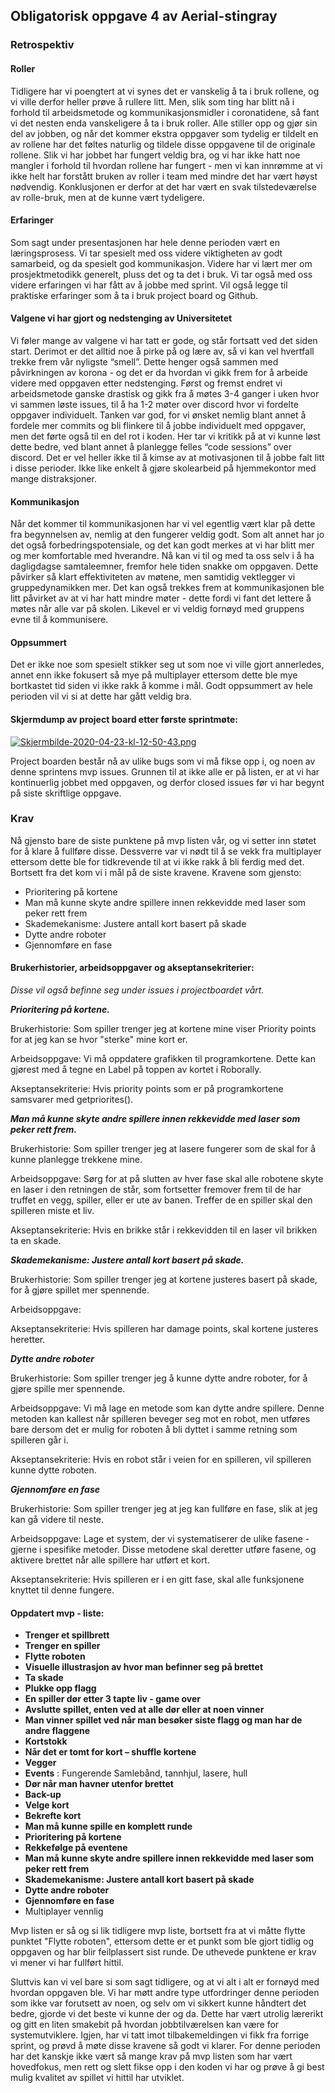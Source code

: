 ## Obligatorisk oppgave 4 av Aerial-stingray

### Retrospektiv

#### Roller
Tidligere har vi poengtert at vi synes det er vanskelig å ta i bruk rollene, og vi ville derfor heller prøve å rullere litt. Men, slik som ting har blitt nå i forhold til arbeidsmetode og kommunikasjonsmidler i coronatidene, så fant vi det nesten enda vanskeligere å ta i bruk roller. Alle stiller opp og gjør sin del av jobben, og når det kommer ekstra oppgaver som tydelig er tildelt en av rollene har det føltes naturlig og tildele disse oppgavene til de originale rollene. Slik vi har jobbet har fungert veldig bra, og vi har ikke hatt noe mangler i forhold til hvordan rollene har fungert - men vi kan innrømme at vi ikke helt har forstått bruken av roller i team med mindre det har vært høyst nødvendig. Konklusjonen er derfor at det har vært en svak tilstedeværelse av rolle-bruk, men at de kunne vært tydeligere. 

#### Erfaringer
Som sagt under presentasjonen har hele denne perioden vært en læringsprosess. Vi tar spesielt med oss videre viktigheten av godt samarbeid, og da spesielt god kommunikasjon. Videre har vi lært mer om prosjektmetodikk generelt, pluss det og ta det i bruk. Vi tar også med oss videre erfaringen vi har fått av å jobbe med sprint. Vil også legge til praktiske erfaringer som å ta i bruk project board og Github. 

#### Valgene vi har gjort og nedstenging av Universitetet
Vi føler mange av valgene vi har tatt er gode, og står fortsatt ved det siden start. Derimot er det alltid noe å pirke på og lære av, så vi kan vel hvertfall trekke frem vår nyligste “smell”. Dette henger også sammen med påvirkningen av korona - og det er da hvordan vi gikk frem for å arbeide videre med oppgaven etter nedstenging. Først og fremst endret vi arbeidsmetode ganske drastisk og gikk fra å møtes 3-4 ganger i uken hvor vi sammen løste issues, til å ha 1-2 møter over discord hvor vi fordelte oppgaver individuelt. Tanken var god, for vi ønsket nemlig blant annet å fordele mer commits og bli flinkere til å jobbe individuelt med oppgaver, men det førte også til en del rot i koden. Her tar vi kritikk på at vi kunne løst dette bedre, ved blant annet å planlegge felles “code sessions” over discord. Det er vel heller ikke til å kimse av at motivasjonen til å jobbe falt litt i disse perioder. Ikke like enkelt å gjøre skolearbeid på hjemmekontor med mange distraksjoner. 


#### Kommunikasjon
Når det kommer til kommunikasjonen har vi vel egentlig vært klar på dette fra begynnelsen av, nemlig at den fungerer veldig godt. Som alt annet har jo det også forbedringspotensiale, og det kan godt merkes at vi har blitt mer og mer komfortable med hverandre. Nå kan vi til og med ta oss selv i å ha dagligdagse samtaleemner, fremfor hele tiden snakke om oppgaven. Dette påvirker så klart effektiviteten av møtene, men samtidig vektlegger vi gruppedynamikken mer. Det kan også trekkes frem at kommunikasjonen ble litt påvirket av at vi har hatt mindre møter - dette fordi vi fant det lettere å møtes når alle var på skolen. Likevel er vi veldig fornøyd med gruppens evne til å kommunisere.

#### Oppsummert
Det er ikke noe som spesielt stikker seg ut som noe vi ville gjort annerledes, annet enn ikke fokusert så mye på multiplayer ettersom dette ble mye bortkastet tid siden vi ikke rakk å komme i mål. Godt oppsummert av hele perioden vil vi si at dette har gått veldig bra.


#### Skjermdump av project board etter første sprintmøte:

[![Skjermbilde-2020-04-23-kl-12-50-43.png](https://i.postimg.cc/pVq28JGF/Skjermbilde-2020-04-23-kl-12-50-43.png)](https://postimg.cc/PNvsnYkX)

Project boarden består nå av ulike bugs som vi må fikse opp i, og noen av denne sprintens mvp issues. Grunnen til at ikke alle er på listen, er at vi har kontinuerlig jobbet med oppgaven, og derfor closed issues før vi har begynt på siste skriftlige oppgave. 

### Krav

Nå gjensto bare de siste punktene på mvp listen vår, og vi setter inn støtet for å klare å fullføre disse. Dessverre var vi nødt til å se vekk fra multiplayer ettersom dette ble for tidkrevende til at vi ikke rakk å bli ferdig med det. Bortsett fra det kom vi i mål på de siste kravene. Kravene som gjensto:


* Prioritering på kortene
* Man må kunne skyte andre spillere innen rekkevidde med laser som peker rett frem
* Skademekanisme: Justere antall kort basert på skade
* Dytte andre roboter
* Gjennomføre en fase


#### Brukerhistorier, arbeidsoppgaver og akseptansekriterier:
_Disse vil også befinne seg under issues i projectboardet vårt._

_**Prioritering på kortene.**_

Brukerhistorie: Som spiller trenger jeg at kortene mine viser Priority points for at jeg kan se hvor "sterke" mine kort er.

Arbeidsoppgave: Vi må oppdatere grafikken til programkortene. Dette kan gjørest med å tegne en Label på toppen av kortet i Roborally.

Akseptansekriterie: Hvis priority points som er på programkortene samsvarer med getpriorites().


_**Man må kunne skyte andre spillere innen rekkevidde med laser som peker rett frem.**_

Brukerhistorie: Som spiller trenger jeg at lasere fungerer som de skal for å kunne planlegge trekkene mine.

Arbeidsoppgave: Sørg for at på slutten av hver fase skal alle robotene skyte en laser i den retningen de står, som fortsetter fremover frem til de har truffet en vegg, spiller, eller er ute av banen. Treffer de en spiller skal den spilleren miste et liv.

Akseptansekriterie: Hvis en brikke står i rekkevidden til en laser vil brikken ta en skade.


_**Skademekanisme: Justere antall kort basert på skade.**_

Brukerhistorie: Som spiller trenger jeg at kortene justeres basert på skade, for å gjøre spillet mer spennende.

Arbeidsoppgave: 

Akseptansekriterie: Hvis spilleren har damage points, skal kortene justeres heretter.


_**Dytte andre roboter**_

Brukerhistorie: Som spiller trenger jeg å kunne dytte andre roboter, for å gjøre spille mer spennende.

Arbeidsoppgave: Vi må lage en metode som kan dytte andre spillere. Denne metoden kan kallest når spilleren beveger seg mot en robot, men utføres bare dersom det er mulig for roboten å bli dyttet i samme retning som spilleren går i.

Akseptansekriterie: Hvis en robot står i veien for en spilleren, vil spilleren kunne dytte roboten.


_**Gjennomføre en fase**_

Brukerhistorie: Som spiller trenger jeg at jeg kan fullføre en fase, slik at jeg kan gå videre til neste.

Arbeidsoppgave: Lage et system, der vi systematiserer de ulike fasene - gjerne i spesifike metoder. Disse metodene skal deretter utføre fasene, og aktivere brettet når alle spillere har utført et kort.

Akseptansekriterie: Hvis spilleren er i en gitt fase, skal alle funksjonene knyttet til denne fungere.

#### Oppdatert mvp - liste: 

* **Trenger et spillbrett**
* **Trenger en spiller**
* **Flytte roboten**
* **Visuelle illustrasjon av hvor man befinner seg på brettet**
* **Ta skade**
* **Plukke opp flagg**
* **En spiller dør etter 3 tapte liv - game over**
* **Avslutte spillet, enten ved at alle dør eller at noen vinner**
* **Man vinner spillet ved når man besøker siste flagg og man har de andre flaggene**
* **Kortstokk**
* **Når det er tomt for kort – shuffle kortene**
* **Vegger**
* **Events** : Fungerende Samlebånd, tannhjul, lasere, hull
* **Dør når man havner utenfor brettet**
* **Back-up**
* **Velge kort**
* **Bekrefte kort**
* **Man må kunne spille en komplett runde**
* **Prioritering på kortene**
* **Rekkefølge på eventene**
* **Man må kunne skyte andre spillere innen rekkevidde med laser som peker rett frem**
* **Skademekanisme: Justere antall kort basert på skade**
* **Dytte andre roboter**
* **Gjennomføre en fase**
* Multiplayer vennlig

Mvp listen er så og si lik tidligere mvp liste, bortsett fra at vi måtte flytte punktet "Flytte roboten", ettersom dette er et punkt som ble gjort tidlig og oppgaven og har blir feilplassert sist runde. De uthevede punktene er krav vi mener vi har fullført hittil. 


Sluttvis kan vi vel bare si som sagt tidligere, og at vi alt i alt er fornøyd med hvordan oppgaven ble. Vi har møtt andre type utfordringer denne perioden som ikke var forutsett av noen, og selv om vi sikkert kunne håndtert det bedre, gjorde vi det beste vi kunne der og da. Dette har vært utrolig lærerikt og gitt en liten smakebit på hvordan jobbtilværelsen kan være for systemutviklere. Igjen, har vi tatt imot tilbakemeldingen vi fikk fra forrige sprint, og prøvd å møte disse kravene så godt vi klarer. For denne perioden har det kanskje ikke vært så mange krav på mvp listen som har vært hovedfokus, men rett og slett fikse opp i den koden vi har og prøve å gi best mulig kvalitet av spillet vi hittil har utviklet. 

